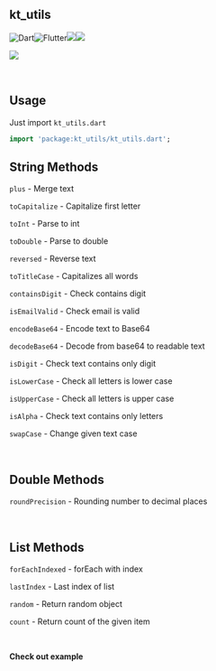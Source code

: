 ## kt_utils

![Dart](https://img.shields.io/badge/dart-%230175C2.svg?style=for-the-badge&logo=dart&logoColor=white)![Flutter](https://img.shields.io/badge/Flutter-%2302569B.svg?style=for-the-badge&logo=Flutter&logoColor=white)<a href="https://opensource.org/licenses/Apache-2.0"><img src="https://img.shields.io/github/license/NijatTagizada/kt_utils?style=for-the-badge"/></a><a href="https://pub.dev/packages/kt_utils"><img src="https://img.shields.io/pub/v/kt_utils?style=for-the-badge"/></a>


<a href="https://github.com/NijatTagizada/kt_utils/actions/workflows/test.yml"><img src="https://img.shields.io/github/workflow/status/NijatTagizada/kt_utils/Test?label=test&style=for-the-badge" /></a>

<br />

## Usage

Just import `kt_utils.dart`
```dart
import 'package:kt_utils/kt_utils.dart';
```

## String Methods

`plus` - Merge text

`toCapitalize` - Capitalize first letter

`toInt` - Parse to int

`toDouble` - Parse to double

`reversed` - Reverse text

`toTitleCase` - Capitalizes all words

`containsDigit` - Check contains digit

`isEmailValid` - Check email is valid

`encodeBase64` - Encode text to Base64

`decodeBase64` - Decode from base64 to readable text

`isDigit` - Check text contains only digit

`isLowerCase` - Check all letters is lower case

`isUpperCase` - Check all letters is upper case

`isAlpha` - Check text contains only letters

`swapCase` - Change given text case

<br />

## Double Methods
`roundPrecision` - Rounding number to decimal places


<br />

## List Methods
`forEachIndexed` - forEach with index

`lastIndex` - Last index of list

`random` - Return random object

`count` - Return count of the given item

<br />

**Check out example**